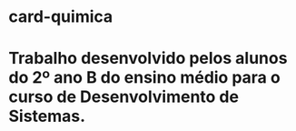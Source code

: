# card-quimica
# Trabalho desenvolvido pelos alunos do 2º ano B do ensino médio para o curso de Desenvolvimento de Sistemas.
